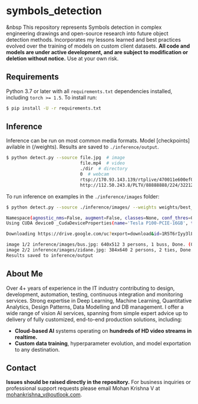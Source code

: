 # symbols_detection
&nbsp
This repository represents Symbols detection in complex engineering drawings and open-source research into future object detection methods. Incorporates my lessons learned and best practices evolved over the training of models on custom client datasets. **All code and models are under active development, and are subject to modification or deletion without notice.** Use at your own risk.

## Requirements

Python 3.7 or later with all `requirements.txt` dependencies installed, including `torch >= 1.5`. To install run:
```bash
$ pip install -U -r requirements.txt
```

## Inference

Inference can be run on most common media formats. Model [checkpoints] avilable in (/weights). Results are saved to `./inference/output`.
```bash
$ python detect.py --source file.jpg  # image 
                            file.mp4  # video
                            ./dir  # directory
                            0  # webcam
                            rtsp://170.93.143.139/rtplive/470011e600ef003a004ee33696235daa  # rtsp stream
                            http://112.50.243.8/PLTV/88888888/224/3221225900/1.m3u8  # http stream
```

To run inference on examples in the `./inference/images` folder:

```bash
$ python detect.py --source ./inference/images/ --weights weights/best_PandIDs.pt --conf 0.4

Namespace(agnostic_nms=False, augment=False, classes=None, conf_thres=0.4, device='', fourcc='mp4v', half=False, img_size=640, iou_thres=0.5, output='inference/output', save_txt=False, source='./inference/images/', view_img=False, weights='best_PandIDs.pt')
Using CUDA device0 _CudaDeviceProperties(name='Tesla P100-PCIE-16GB', total_memory=16280MB)

Downloading https://drive.google.com/uc?export=download&id=1R5T6rIyy3lLwgFXNms8whc-387H0tMQO as yolov5s.pt... Done (2.6s)

image 1/2 inference/images/bus.jpg: 640x512 3 persons, 1 buss, Done. (0.009s)
image 2/2 inference/images/zidane.jpg: 384x640 2 persons, 2 ties, Done. (0.009s)
Results saved to inference/output
```


## About Me

Over 4+ years of experience in the IT industry contributing to design, development, automation, testing, continuous integration and monitoring services. Strong expertise in Deep Learning, Machine Learning, Quantitative Analytics,  Design Patterns, Data Modelling and DB management. I offer a wide range of vision AI services, spanning from simple expert advice up to delivery of fully customized, end-to-end production solutions, including:

- **Cloud-based AI** systems operating on **hundreds of HD video streams in realtime.**
- **Custom data training**, hyperparameter evolution, and model exportation to any destination.


## Contact

**Issues should be raised directly in the repository.** For business inquiries or professional support requests please email Mohan Krishna V at mohankrishna_v@outlook.com.
